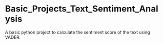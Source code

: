 # Basic_Projects_Text_Sentiment_Analysis
A basic python project to calculate the sentiment score of the text using VADER.
